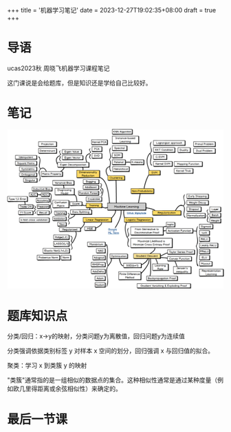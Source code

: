 +++
title = '机器学习笔记'
date = 2023-12-27T19:02:35+08:00
draft = true
+++

# 导语

ucas2023秋 周晓飞机器学习课程笔记

这门课说是会给题库，但是知识还是学给自己比较好。

# 笔记

![1704273253086](机器学习笔记/1704273253086.png)

# 题库知识点

分类/回归：x->y的映射，分类问题y为离散值，回归问题y为连续值

分类强调依据类别标签 y 对样本 x 空间的划分，回归强调 x 与回归值的拟合。

聚类：学习 x 到类簇 y 的映射

"类簇"通常指的是一组相似的数据点的集合。这种相似性通常是通过某种度量（例如欧几里得距离或余弦相似性）来确定的。

# 最后一节课
